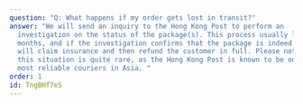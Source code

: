 ```yaml
---
question: "Q: What happens if my order gets lost in transit?"
answer: "We will send an inquiry to the Hong Kong Post to perform an
  investigation on the status of the package(s). This process usually lasts 1-2
  months, and if the investigation confirms that the package is indeed lost, we
  will claim insurance and then refund the customer in full. Please note that
  this situation is quite rare, as the Hong Kong Post is known to be one of the
  most reliable couriers in Asia. "
order: 1
id: TngBHf7eS
---
```

